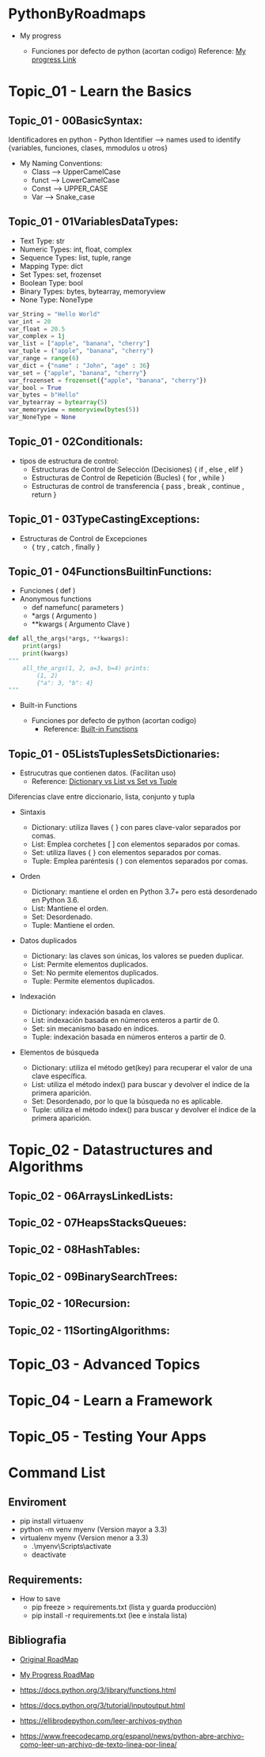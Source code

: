 # PythonByRoadmaps

- My progress

    - Funciones por defecto de python (acortan codigo)
        Reference: [My progress Link](https://roadmap.sh/python?s=645ab341f3d9ecfa51d91427)

# Topic_01 - Learn the Basics

## Topic_01 - 00BasicSyntax:

Identificadores en python - Python Identifier -->
    names used to identify {variables, funciones, clases, mmodulos u otros}

- My Naming Conventions:
    - Class --> UpperCamelCase
    - funct --> LowerCamelCase
    - Const --> UPPER_CASE
    - Var --> Snake_case

## Topic_01 - 01VariablesDataTypes:

- Text Type: str
- Numeric Types: int, float, complex
- Sequence Types: list, tuple, range
- Mapping Type: dict
- Set Types: set, frozenset
- Boolean Type: bool
- Binary Types: bytes, bytearray, memoryview
- None Type: NoneType

```python
var_String = "Hello World"
var_int = 20
var_float = 20.5
var_complex = 1j
var_list = ["apple", "banana", "cherry"]
var_tuple = ("apple", "banana", "cherry")
var_range = range(6)
var_dict = {"name" : "John", "age" : 36}
var_set = {"apple", "banana", "cherry"}
var_frozenset = frozenset({"apple", "banana", "cherry"})
var_bool = True
var_bytes = b"Hello"
var_bytearray = bytearray(5)
var_memoryview = memoryview(bytes(5))
var_NoneType = None
```
## Topic_01 - 02Conditionals:

- tipos de estructura de control:
    - Estructuras de Control de Selección (Decisiones)
        { if , else , elif }
    - Estructuras de Control de Repetición (Bucles)
        { for , while }
    - Estructuras de control de transferencia
        { pass , break , continue , return }

## Topic_01 - 03TypeCastingExceptions:

- Estructuras de Control de Excepciones
    - { try , catch , finally }

## Topic_01 - 04FunctionsBuiltinFunctions:

- Funciones ( def )
- Anonymous functions
    - def namefunc( parameters )
    - *args ( Argumento )
    - **kwargs ( Argumento Clave )

```python
def all_the_args(*args, **kwargs):
    print(args)
    print(kwargs)
"""
    all_the_args(1, 2, a=3, b=4) prints:
        (1, 2)
        {"a": 3, "b": 4}
"""
```

- Built-in Functions

    - Funciones por defecto de python (acortan codigo)
        - Reference: [Built-in Functions](https://docs.python.org/3/library/functions.html)

## Topic_01 - 05ListsTuplesSetsDictionaries:

- Estrucutras que contienen datos. (Facilitan uso)
    - Reference: [Dictionary vs List vs Set vs Tuple](https://jerrynsh.com/tuples-vs-lists-vs-sets-in-python/)

Diferencias clave entre diccionario, lista, conjunto y tupla

- Sintaxis
    - Dictionary: utiliza llaves { } con pares clave-valor separados por comas.
    - List: Emplea corchetes [ ] con elementos separados por comas.
    - Set: utiliza llaves { } con elementos separados por comas.
    - Tuple: Emplea paréntesis ( ) con elementos separados por comas.

- Orden
    - Dictionary: mantiene el orden en Python 3.7+ pero está desordenado en Python 3.6.
    - List: Mantiene el orden.
    - Set: Desordenado.
    - Tuple: Mantiene el orden.

- Datos duplicados
    - Dictionary: las claves son únicas, los valores se pueden duplicar.
    - List: Permite elementos duplicados.
    - Set: No permite elementos duplicados.
    - Tuple: Permite elementos duplicados.

- Indexación
    - Dictionary: indexación basada en claves.
    - List: indexación basada en números enteros a partir de 0.
    - Set: sin mecanismo basado en índices.
    - Tuple: indexación basada en números enteros a partir de 0.

- Elementos de búsqueda
    - Dictionary: utiliza el método get(key) para recuperar el valor de una clave específica.
    - List: utiliza el método index() para buscar y devolver el índice de la primera aparición.
    - Set: Desordenado, por lo que la búsqueda no es aplicable.
    - Tuple: utiliza el método index() para buscar y devolver el índice de la primera aparición.

# Topic_02 - Datastructures and Algorithms

## Topic_02 - 06ArraysLinkedLists:

## Topic_02 - 07HeapsStacksQueues:

## Topic_02 - 08HashTables:

## Topic_02 - 09BinarySearchTrees:

## Topic_02 - 10Recursion:

## Topic_02 - 11SortingAlgorithms:

# Topic_03 - Advanced Topics

# Topic_04 - Learn a Framework

# Topic_05 - Testing Your Apps

# Command List

## Enviroment

- pip install virtuaenv
- python -m venv myenv (Version mayor a 3.3)
- virtualenv myenv (Version menor a 3.3)
    - .\myenv\Scripts\activate
    - deactivate

## Requirements:
- How to save
    - pip freeze > requirements.txt (lista y guarda producciòn)
    - pip install -r requirements.txt (lee e instala lista)

## Bibliografia

- [Original RoadMap](https://roadmap.sh/python)

- [My Progress RoadMap](https://roadmap.sh/python?s=645ab341f3d9ecfa51d91427)


- https://docs.python.org/3/library/functions.html
- https://docs.python.org/3/tutorial/inputoutput.html
- https://ellibrodepython.com/leer-archivos-python
- https://www.freecodecamp.org/espanol/news/python-abre-archivo-como-leer-un-archivo-de-texto-linea-por-linea/
